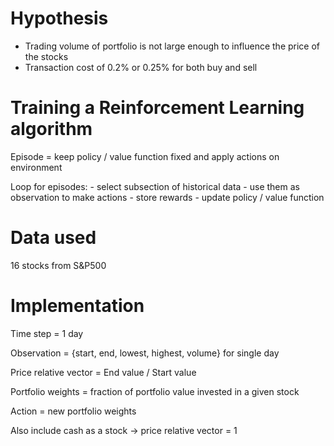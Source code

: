 # Hypothesis

- Trading volume of portfolio is not large enough to influence the price of the stocks
- Transaction cost of 0.2% or 0.25% for both buy and sell

# Training a Reinforcement Learning algorithm

Episode = keep policy / value function fixed and apply actions on environment

Loop for episodes:
    - select subsection of historical data
    - use them as observation to make actions
    - store rewards
    - update policy / value function


# Data used

16 stocks from S&P500

# Implementation

Time step = 1 day

Observation = {start, end, lowest, highest, volume} for single day

Price relative vector = End value / Start value

Portfolio weights = fraction of portfolio value invested in a given stock

Action = new portfolio weights

Also include cash as a stock -> price relative vector = 1
